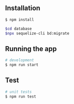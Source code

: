 
## Installation

```bash
$ npm install

$cd database
$npx sequelize-cli bd:migrate
```

## Running the app

```bash
# development
$ npm run start
```

## Test

```bash
# unit tests
$ npm run test

```
